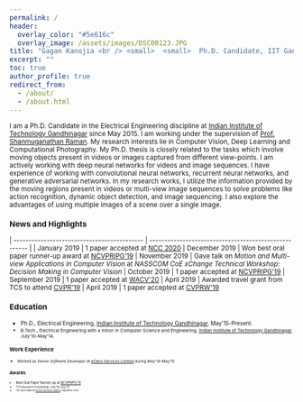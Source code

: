 ```yaml
---
permalink: /
header:
  overlay_color: "#5e616c"
  overlay_image: /assets/images/DSC00123.JPG
title: "Gagan Kanojia <br /> <small>  <small>  Ph.D. Candidate, IIT Gandhinagar <small> <br /> Computer Vision | Deep Learning | Computational Photography <small> <small> "
excerpt: ""
toc: true
author_profile: true
redirect_from: 
  - /about/
  - /about.html
---
```

<small> I am a Ph.D. Candidate in the Electrical Engineering discipline at [Indian Institute of Technology Gandhinagar](https://www.iitgn.ac.in/) since May 2015. I am working under the supervision of [Prof. Shanmuganathan Raman](http://people.iitgn.ac.in/~shanmuga/index.html). My research interests lie in Computer Vision, Deep Learning and Computational Photography. My Ph.D. thesis is closely related to the tasks which involve moving objects present in videos or images captured from different view-points. I am actively working with deep neural networks for videos and image sequences. I have experience of working with convolutional neural networks, recurrent neural networks, and generative adversarial networks. In my research works, I utilize the information provided by the moving regions present in videos or multi-view image sequences to solve problems like action recognition, dynamic object detection, and image sequencing. I also explore the advantages of using multiple images of a scene over a single image.
  
<h3> News and Highlights</h3> 

| ------------------------------------------- | ----------------------------------------------------- |
| January 2019 | 1 paper accepted at [NCC 2020](http://www.ncc2020.iitkgp.ac.in/)
| December 2019 | Won best oral paper runner-up award at [NCVPRIPG'19](http://ncvpripg.kletech.ac.in/)
| November 2019 | Gave talk on *Motion and Multi-view Applications in Computer Vision* at  *NASSCOM CoE xChange Technical Workshop: Decision Making in Computer Vision*
| October 2019 | 1 paper accepted at [NCVPRIPG'19](http://ncvpripg.kletech.ac.in/)
| September 2019 | 1 paper accepted at [WACV'20](http://wacv20.wacv.net/)
| April 2019 | Awarded travel grant from TCS to attend [CVPR'19](http://cvpr2019.thecvf.com/)
| April 2019 | 1 paper accepted at [CVPRW'19](http://www.vap.aau.dk/cvsports/?page_id=972)



<h3> Education</h3> 

- <small> Ph.D., Electrical Engineering, [Indian Institute of Technology Gandhinagar](https://www.iitgn.ac.in/), May'15-Present.
- <small> B.Tech., Electrical Engineering with a minor in Computer Science and Engineering, [Indian Institute of Technology Gandhinagar](https://www.iitgn.ac.in/), July'10-May'14.

<h3> Work Experience</h3> 

- <small> Worked as *Senior Software Developer* at [eClerx Services Limited](https://eclerx.com/) during May'14-May'15

<h3> Awards</h3> 

- <small> Best Oral Paper Runner-up at [NCVPRIPG'19](http://ncvpripg.kletech.ac.in/)
- <small> TCS Research Scholarship, July'16-July'20
- <small> The Spot Award at [eClerx Services Limited](https://eclerx.com/), September 2014

